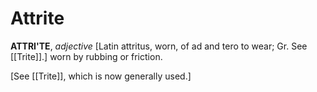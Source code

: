 # Attrite

**ATTRI'TE**, _adjective_ \[Latin attritus, worn, of ad and tero to wear; Gr. See [[Trite]].\] worn by rubbing or friction.

\[See [[Trite]], which is now generally used.\]